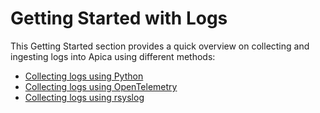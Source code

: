 # Getting Started with Logs

This Getting Started section provides a quick overview on collecting and ingesting logs into Apica using different methods:

* [Collecting logs using Python](https://app.gitbook.com/o/-LmzGjHypGkPBzYc0fF0/s/-LmzGprckLqwd5v6bs6m/~/changes/1619/getting-started/logiq-saas/getting-started-with-logs/collect-logs-with-python)
* [Collecting logs using OpenTelemetry](opentelemetry.md)
* [Collecting logs using rsyslog](https://app.gitbook.com/o/-LmzGjHypGkPBzYc0fF0/s/-LmzGprckLqwd5v6bs6m/~/changes/1619/getting-started/logiq-saas/getting-started-with-logs/collect-logs-with-rsyslog)
